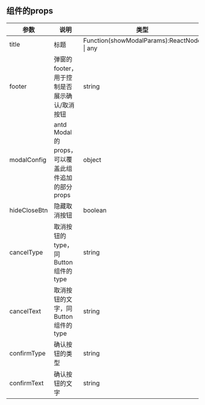 ## 组件的props

| 参数 | 说明 | 类型 | 默认值 |
| --- | --- | --- | --- |
| title |  标题  | Function(showModalParams):ReactNode \| any  | "" |
| footer | 弹窗的footer，用于控制是否展示确认/取消按钮 | string  |   |
| modalConfig | antd Modal的props，可以覆盖此组件追加的部分props | object  |   |
| hideCloseBtn | 隐藏取消按钮 | boolean  | false  |
| cancelType | 取消按钮的type，同Button组件的type | string  |   |
| cancelText | 取消按钮的文字，同Button组件的type | string  |   |
| confirmType | 确认按钮的类型 | string  | primary  |
| confirmText | 确认按钮的文字 | string  | 确认  |